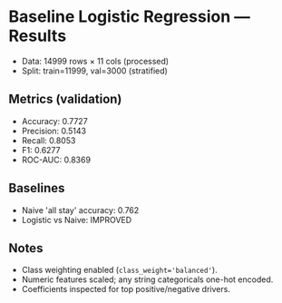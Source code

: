 # Baseline Logistic Regression — Results
- Data: 14999 rows × 11 cols (processed)
- Split: train=11999, val=3000 (stratified)

## Metrics (validation)
- Accuracy: 0.7727
- Precision: 0.5143
- Recall: 0.8053
- F1: 0.6277
- ROC-AUC: 0.8369

## Baselines
- Naive 'all stay' accuracy: 0.762
- Logistic vs Naive: IMPROVED

## Notes
- Class weighting enabled (`class_weight='balanced'`).
- Numeric features scaled; any string categoricals one-hot encoded.
- Coefficients inspected for top positive/negative drivers.